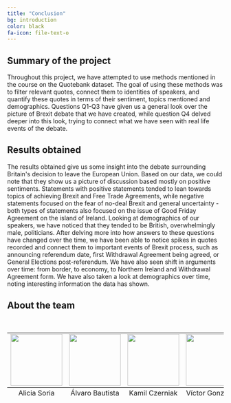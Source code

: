 ```yaml
---
title: "Conclusion"
bg: introduction
color: black
fa-icon: file-text-o
---
```

## Summary of the project
Throughout this project, we have attempted to use methods mentioned in the course on the Quotebank dataset. The goal of using these methods was to filter relevant quotes, connect them to identities of speakers, and quantify these quotes in terms of their sentiment, topics mentioned and demographics. Questions Q1-Q3 have given us a general look over the picture of Brexit debate that we have created, while question Q4 delved deeper into this look, trying to connect what we have seen with real life events of the debate.

## Results obtained
The results obtained give us some insight into the debate surrounding Britain's decision to leave the European Union. Based on our data, we could note that they show us a picture of discussion based mostly on positive sentiments. Statements with positive statements tended to lean towards topics of achieving Brexit and Free Trade Agreements, while negative statements focused on the fear of no-deal Brexit and general uncertainty - both types of statements also focused on the issue of Good Friday Agreement on the island of Ireland. Looking at demographics of our speakers, we have noticed that they tended to be British, overwhelmingly male, politicians. After delving more into how answers to these questions have changed over the time, we have been able to notice spikes in quotes recorded and connect them to important events of Brexit process, such as announcing referendum date, first Withdrawal Agreement being agreed, or General Elections post-referendum. We have also seen shift in arguments over time: from border, to economy, to Northern Ireland and Withdrawal Agreement form. We have also taken a look at demographics over time, noting interesting information the data has shown.

## About the team
<table align="center">
  <br>
  <tbody>
    <tr>
      <td style="text-align:center"><img style="display:block;margin-left:auto;margin-right:auto;" src="/assets/img/team-alicia.png" width="120"></td>
      <td style="text-align:center"><img style="display:block;margin-left:auto;margin-right:auto;" src="/assets/img/team-alvaro.png" width="120"></td>
      <td style="text-align:center"><img style="display:block;margin-left:auto;margin-right:auto;" src="/assets/img/team-kamil.png" width="120"></td>
            <td style="text-align:center"><img style="display:block;margin-left:auto;margin-right:auto;" src="/assets/img/team-victor.png" width="120"></td>

      
   </tr>
  </tbody>
  <tfoot>
    <tr>
      <td style="text-align:center">Alicia Soria</td>
      <td style="text-align:center">Álvaro Bautista</td>
      <td style="text-align:center">Kamil Czerniak</td>
      <td style="text-align:center">Víctor González</td>
   </tr>
  </tfoot>
</table>  

